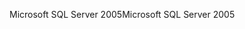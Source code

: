 <span data-ttu-id="dff23-101">Microsoft SQL Server 2005</span><span class="sxs-lookup"><span data-stu-id="dff23-101">Microsoft SQL Server 2005</span></span>